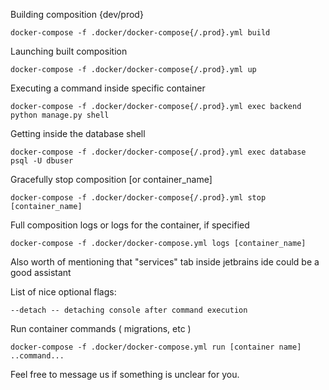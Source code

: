 Building composition {dev/prod}
```shell
docker-compose -f .docker/docker-compose{/.prod}.yml build
```
Launching built composition
```
docker-compose -f .docker/docker-compose{/.prod}.yml up
```
Executing a command inside specific container
```
docker-compose -f .docker/docker-compose{/.prod}.yml exec backend python manage.py shell
```
Getting inside the database shell
```
docker-compose -f .docker/docker-compose{/.prod}.yml exec database psql -U dbuser
```
Gracefully stop composition [or container_name]
```
docker-compose -f .docker/docker-compose{/.prod}.yml stop [container_name]
```

Full composition logs or logs for the container, if specified
```shell
docker-compose -f .docker/docker-compose.yml logs [container_name]
```
Also worth of mentioning that "services" tab inside jetbrains ide could be a good assistant

List of nice optional flags:
```
--detach -- detaching console after command execution
```
Run container commands ( migrations, etc )
```
docker-compose -f .docker/docker-compose.yml run [container name] ..command...
```


Feel free to message us if something is unclear for you.
